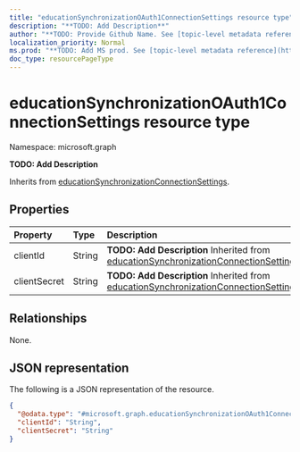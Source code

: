 ```yaml
---
title: "educationSynchronizationOAuth1ConnectionSettings resource type"
description: "**TODO: Add Description**"
author: "**TODO: Provide Github Name. See [topic-level metadata reference](https://msgo.azurewebsites.net/add/document/guidelines/metadata.html#topic-level-metadata)**"
localization_priority: Normal
ms.prod: "**TODO: Add MS prod. See [topic-level metadata reference](https://msgo.azurewebsites.net/add/document/guidelines/metadata.html#topic-level-metadata)**"
doc_type: resourcePageType
---
```


# educationSynchronizationOAuth1ConnectionSettings resource type


Namespace: microsoft.graph

**TODO: Add Description**


Inherits from [educationSynchronizationConnectionSettings](../resources/educationsynchronizationconnectionsettings.md).

## Properties
|Property|Type|Description|
|:---|:---|:---|
|clientId|String|**TODO: Add Description** Inherited from [educationSynchronizationConnectionSettings](../resources/educationsynchronizationconnectionsettings.md)|
|clientSecret|String|**TODO: Add Description** Inherited from [educationSynchronizationConnectionSettings](../resources/educationsynchronizationconnectionsettings.md)|

## Relationships
None.

## JSON representation
The following is a JSON representation of the resource.
<!-- {
  "blockType": "resource",
  "@odata.type": "microsoft.graph.educationSynchronizationOAuth1ConnectionSettings"
}
-->
``` json
{
  "@odata.type": "#microsoft.graph.educationSynchronizationOAuth1ConnectionSettings",
  "clientId": "String",
  "clientSecret": "String"
}
```

